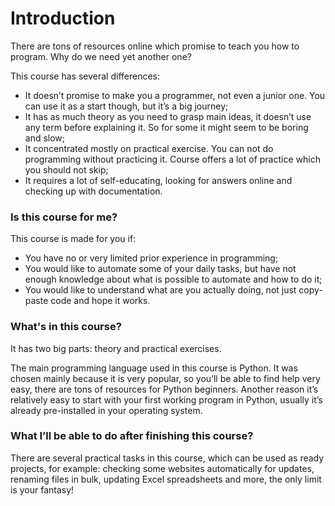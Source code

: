 # Introduction

There are tons of resources online which promise to teach you how to program. Why do we need yet another one?

This course has several differences:

* It doesn’t promise to make you a programmer, not even a junior one. You can use it as a start though, but it’s a big journey;
* It has as much theory as you need to grasp main ideas, it doesn’t use any term before explaining it. So for some it might seem to be boring and slow;
* It concentrated mostly on practical exercise. You can not do programming without practicing it. Course offers a lot of practice which you should not skip;
* It requires a lot of self-educating, looking for answers online and checking up with documentation.

### Is this course for me?

This course is made for you if:

* You have no or very limited prior experience in programming;
* You would like to automate some of your daily tasks, but have not enough knowledge about what is possible to automate and how to do it;
* You would like to understand what are you actually doing, not just copy-paste code and hope it works.

### What's in this course?

It has two big parts: theory and practical exercises. 

The main programming language used in this course is Python. It was chosen mainly because it is very popular, so you’ll be able to find help very easy, there are tons of resources for Python beginners. Another reason it’s relatively easy to start with your first working program in Python, usually it’s already pre-installed in your operating system.

### What I’ll be able to do after finishing this course?

There are several practical tasks in this course, which can be used as ready projects, for example: checking some websites automatically for updates, renaming files in bulk, updating Excel spreadsheets and more, the only limit is your fantasy!







 



